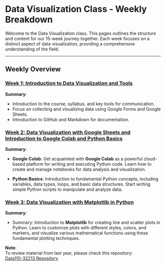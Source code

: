 # Data Visualization Class - Weekly Breakdown

Welcome to the Data Visualization class. This pages outlines the structure and content for our 15-week journey together. Each week focuses on a distinct aspect of data visualization, providing a comprehensive understanding of the field.

---

## Weekly Overview


 ### [Week 1: Introduction to Data Visualization and Tools](Week1.md)
 **Summary**:
- Introduction to the course, syllabus, and key tools for communication.
- Focus on collecting and visualizing data using Google Forms and Google Sheets.
- Introduction to GitHub and Markdown for documentation.

### [Week 2: Data Visualization with Google Sheets and Introduction to Google Colab and Python Basics](Week2.md)
**Summary**: 
- **Google Colab**: Get acquainted with **Google Colab** as a powerful cloud-based platform for writing and executing Python code. Learn how to create and manage notebooks for data analysis and visualization.

- **Python Basics**: Introduction to fundamental Python concepts, including variables, data types, loops, and basic data structures. Start writing simple Python scripts to manipulate and analyze data.


### [Week 3: Data Visualization with Matplotlib in Python](week3.md)
**Summary**:
- Summary: Introduction to **Matplotlib** for creating line and scatter plots in Python. Learn to customize plots with different styles, colors, and markers, and visualize various mathematical functions using these fundamental plotting techniques.




**Note**:  
To review material from last year, please check this repository:  
[Data110-32213 Repository](https://github.com/Reben80/Data110-32213)
